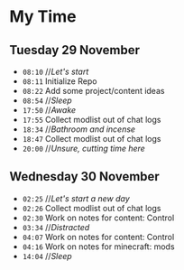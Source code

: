 # My Time

## Tuesday 29 November

- `08:10` //_Let's start_
- `08:11` Initialize Repo
- `08:22` Add some project/content ideas
- `08:54` //_Sleep_
- `17:50` //_Awake_
- `17:55` Collect modlist out of chat logs
- `18:34` //_Bathroom and incense_
- `18:47` Collect modlist out of chat logs
- `20:00` //_Unsure, cutting time here_

## Wednesday 30 November

- `02:25` //_Let's start a new day_
- `02:26` Collect modlist out of chat logs
- `02:30` Work on notes for content: Control
- `03:34` //_Distracted_
- `04:07` Work on notes for content: Control
- `04:16` Work on notes for minecraft: mods
- `14:04` //_Sleep_
